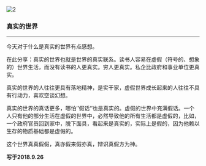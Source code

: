 ![2](https://gitee.com/pyshi3/pyshi3_library/raw/master/2018-zhou-piano/%E7%9C%9F%E5%AE%9E%E7%9A%84.jpg)

### 真实的世界
-------

今天对于什么是真实的世界有点感想。

在此分享：真实的世界也就是世界的真实联系。读书人容易在虚假（符号的、想象的）世界生活，而没有读书的人更真实。穷人更真实。私企比政府和事业单位更真实。

真实的世界的人往往更具有落地精神，是实干家，虚假世界成长起来的人往往不具有行动力，喜欢空谈幻想。

真实的世界的真话更多，哪怕‘’假话‘’也是真实的。虚假的世界中充满假话。一个人只有他的部分生活在虚假的世界中，必然导致他的所有生活都是虚假的，比如，一个政府官员回到家中，脱下面具，看起来是真实的，实际上是假的，因为他赖以生存的物质基础都是虚假的。

这个世界真真假假，真亦假来假亦真，辩识真假方为神。

**写于2018.9.26**